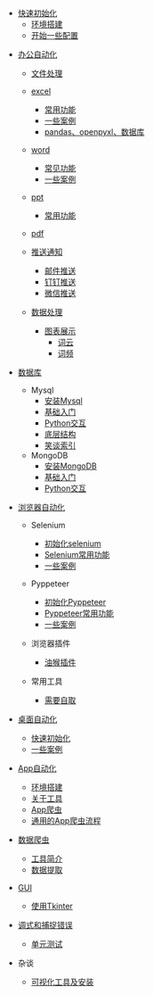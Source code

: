 * [快速初始化](快速初始化/readme.md)
  * [环境搭建](快速初始化/installer.md)
  * [开始一些配置](快速初始化/configure.md)
  
[comment]: <> (* [自动化软件]&#40;软件/readme.md&#41;)

[comment]: <> (  * [阿里RPA]&#40;软件/阿里RPA/阿里RPA.md&#41;)

[comment]: <> (  * [影刀RPA]&#40;软件/影刀RPA/readme.md&#41;)

[comment]: <> (    * [自动提报]&#40;软件/影刀RPA/天猫后台自动提报/天猫后台自动化提报操作文档.md&#41;)

  
* [办公自动化](办公自动化/readme.md)
  
  * [文件处理](办公自动化/文件处理/readme.md)
    
  * [excel](办公自动化/excel/readme.md)
    * [常用功能](办公自动化/excel/常用功能.md)
    * [一些案例](办公自动化/excel/一些案例.md)
    * [pandas、openpyxl、数据库](办公自动化/excel/pandas、openpyxl、数据库.md)
  
  * [word](办公自动化/word/readme.md)
    * [常见功能](办公自动化/word/常用功能.md)
    * [一些案例](办公自动化/word/一些案例.md)
    
  * [ppt](办公自动化/ppt/readme.md)
    * [常用功能](办公自动化/ppt/常用功能.md)
  
  * [pdf](办公自动化/pdf/readme.md)


  * [推送通知](办公自动化/email/readme.md)
    * [邮件推送](办公自动化/email/邮件推送.md)
    * [钉钉推送](办公自动化/email/钉钉推送.md)
    * [微信推送](办公自动化/email/微信推送.md)

    
  * [数据处理](办公自动化/数据处理/readme.md)
    * [图表展示](办公自动化/数据处理/图表展示/readme.md)
      * [词云](办公自动化/数据处理/图表展示/词云.md)
      * [词频](办公自动化/数据处理/图表展示/词频.md)
  
* [数据库](数据库/readme.md)
    * Mysql
      * [安装Mysql](数据库/Mysql/安装Mysql.md)
      * [基础入门](数据库/Mysql/Mysql.md)
      * [Python交互](数据库/Mysql/Python-Mysql.md)
      * [底层结构](数据库/Mysql/底层结构.md)
      * [笑谈索引](数据库/Mysql/笑谈索引.md)
    * MongoDB
      * [安装MongoDB](数据库/MongoDB/安装MongoDB.md)
      * [基础入门](数据库/MongoDB/MongoDB.md)
      * [Python交互](数据库/MongoDB/Python-MongoDB.md)


* [浏览器自动化](浏览器自动化/readme.md)
  * Selenium
    * [初始化selenium](浏览器自动化/selenium/初始化selenium.md)
    * [Selenium常用功能](浏览器自动化/selenium/selenium常用功能.md)
    * [一些案例](浏览器自动化/selenium/一些案例.md)
    
  * Pyppeteer
    * [初始化Pyppeteer](浏览器自动化/pyppeteer/初始化pyppeteer.md)
    * [Pyppeteer常用功能](浏览器自动化/pyppeteer/pyppeteer常用功能.md)
    * [一些案例](浏览器自动化/pyppeteer/一些案例.md)  
  
    
  * 浏览器插件
    * [油猴插件](浏览器自动化/油猴插件/readme.md)
    
  * 常用工具
    * [需要自取](浏览器自动化/常用工具/readme.md)
  
* [桌面自动化](桌面自动化/readme.md)
  * [快速初始化](桌面自动化/快速初始化.md)
  * [一些案例](桌面自动化/一些案例.md)
    
* [App自动化](App自动化/readme.md)
  * [环境搭建](App自动化/环境搭建/readme.md)
  * [关于工具](App自动化/抓包配置/readme.md)
  * [App爬虫](App自动化/App爬虫/我是如何开发App爬虫的.md)
  * [通用的App爬虫流程](App自动化/App爬虫/通用的App爬虫流程.md)

* [数据爬虫](爬虫/readme.md)
  * [工具简介](爬虫/工具简介.md)
  * [数据提取](爬虫/数据提取.md)
    
* [GUI](GUI/readme.md)
    * [使用Tkinter](GUI/tk_数据库交互查询界面.md)

* [调式和捕捉错误](调式和捕捉错误/readme.md)
    * [单元测试](调式和捕捉错误/dostest.md)

* 杂谈
    * [可视化工具及安装](杂谈/可视化工具及安装.md)